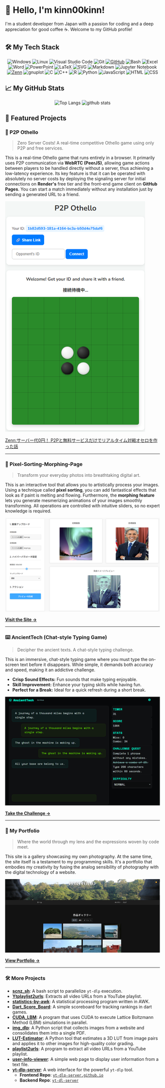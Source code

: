# 👋 Hello, I'm kinn00kinn!

I'm a student developer from Japan with a passion for coding and a deep appreciation for good coffee ☕. Welcome to my GitHub profile!

## 🛠️ My Tech Stack

<p align="center">
  <img alt="Windows" src="https://img.shields.io/badge/Windows-00599C?style=for-the-badge&logo=windows&logoColor=white"/>
  <img alt="Linux" src="https://img.shields.io/badge/Linux-FCC624?style=for-the-badge&logo=linux&logoColor=black"/>
  <img alt="Visual Studio Code" src="https://img.shields.io/badge/Visual%20Studio%20Code-007ACC.svg?style=for-the-badge&logo=visual-studio-code&logoColor=white">
  <img alt="Git" src="https://img.shields.io/badge/Git-F05033.svg?style=for-the-badge&logo=git&logoColor=white"/>
  <a href="https://github.com/ohno/"><img alt="GitHub" src="https://img.shields.io/badge/GitHub-121011.svg?style=for-the-badge&logo=github&logoColor=white"/></a>
  <img alt="Bash" src="https://img.shields.io/badge/Bash-121011.svg?style=for-the-badge&logo=gnu-bash&logoColor=white"/>
  <img alt="Excel" src="https://img.shields.io/badge/Excel-217346?style=for-the-badge&logo=microsoft-excel&logoColor=white"/>
  <img alt="Word" src="https://img.shields.io/badge/Word-2B579A?style=for-the-badge&logo=microsoft-word&logoColor=white"/>
  <img alt="PowerPoint" src="https://img.shields.io/badge/PowerPoint-B7472A?style=for-the-badge&logo=microsoft-powerpoint&logoColor=white"/>
  <img alt="LaTeX" src="https://img.shields.io/badge/LaTeX-008080.svg?style=for-the-badge&logo=latex&logoColor=white"/>
  <img alt="SVG" src="https://img.shields.io/badge/SVG-323330.svg?style=for-the-badge&logo=html5&logoColor=white"/>
  <img alt="Markdown" src="https://img.shields.io/badge/Markdown-000000.svg?style=for-the-badge&logo=markdown&logoColor=white"/>
  <img alt="Jupyter Notebook" src="https://img.shields.io/badge/Jupyter%20Notebook-FA0F00.svg?style=for-the-badge&logo=jupyter&logoColor=white"/>
  <a href="https://zenn.dev/ohno/"><img alt="Zenn" src="https://img.shields.io/badge/Zenn-3EA8FF.svg?style=for-the-badge&logo=Zenn&logoColor=white"></a>
  <img alt="gnuplot" src="https://img.shields.io/badge/gnuplot-9400D3?style=for-the-badge&logoColor=white"/>
  <img alt="C" src="https://img.shields.io/badge/C-00599C.svg?style=for-the-badge&logo=c&logoColor=white"/>
  <img alt="C++" src="https://img.shields.io/badge/C++-00599C.svg?style=for-the-badge&logo=cplusplus&logoColor=white"/>
  <img alt="R" src="https://img.shields.io/badge/R-276DC3.svg?style=for-the-badge&logo=r&logoColor=white"/>
  <img alt="Python" src="https://img.shields.io/badge/Python-3670A0?style=for-the-badge&logo=python&logoColor=ffdd54"/>
  <img alt="JavaScript" src="https://img.shields.io/badge/JavaScript-323330.svg?style=for-the-badge&logo=javascript&logoColor=F7DF1E"/>
  <img alt="HTML" src="https://img.shields.io/badge/HTML-E34F26.svg?style=for-the-badge&logo=html5&logoColor=white">
  <img alt="CSS" src="https://img.shields.io/badge/CSS-1572B6.svg?style=for-the-badge&logo=css3&logoColor=white"/>
</p>

## 📈 My GitHub Stats

<p align="center"> 
  <img alt="Top Langs" height="170px" src="https://github-readme-stats.vercel.app/api/top-langs/?username=kinn00kinn&layout=compact&show_icons=true&theme=onedark&border_radius=10" />
  <img alt="github stats" height="170px" src="https://github-readme-stats.vercel.app/api?username=kinn00kinn&theme=onedark&show_icons=true&border_radius=10" />
</p>

## 🚀 Featured Projects

### 🎲 P2P Othello

> Zero Server Costs! A real-time competitive Othello game using only P2P and free services.

This is a real-time Othello game that runs entirely in a browser. It primarily uses P2P communication via **WebRTC (PeerJS)**, allowing game actions between players to be handled directly without a server, thus achieving a low-latency experience. Its key feature is that it can be operated with absolutely no server costs by deploying the signaling server for initial connections on **Render's** free tier and the front-end game client on **GitHub Pages**. You can start a match immediately without any installation just by sending a generated URL to a friend.

![alt text](image-4.png)

[Zenn:サーバー代0円！ P2Pと無料サービスだけでリアルタイム対戦オセロを作った話](https://zenn.dev/kinnkinn/articles/ff844e4d9e3ce4)

---

### 🎨 Pixel-Sorting-Morphing-Page

> Transform your everyday photos into breathtaking digital art.

This is an interactive tool that allows you to artistically process your images. Using a technique called **pixel sorting**, you can add fantastical effects that look as if paint is melting and flowing. Furthermore, the **morphing feature** lets you generate mesmerizing animations of your images smoothly transforming. All operations are controlled with intuitive sliders, so no expert knowledge is required.

![alt text](image.png)



**[Visit the Site →](https://kinn00kinn.github.io/Pixel-Sorting-Morphing-Page.github.io/)**

---

### ⌨️ AncientTech (Chat-style Typing Game)

> Decipher the ancient texts. A chat-style typing challenge.

This is an immersive, chat-style typing game where you must type the on-screen text before it disappears. While simple, it demands both accuracy and speed, making it an addictive challenge.

- **Crisp Sound Effects:** Fun sounds that make typing enjoyable.
- **Skill Improvement:** Enhance your typing skills while having fun.
- **Perfect for a Break:** Ideal for a quick refresh during a short break.

![alt text](image-1.png)

**[Take the Challenge →](https://kinn00kinn.github.io/typing_game.github.io/)**

---

### 📸 My Portfolio

> Where the world through my lens and the expressions woven by code meet.

This site is a gallery showcasing my own photography. At the same time, the site itself is a testament to my programming skills. It's a portfolio that embodies my creativity by fusing the analog sensibility of photography with the digital technology of a website.

![alt text](image-2.png)

**[View Portfolio →](https://kinn00kinn.github.io/)**


---


### 🛠️ More Projects

  - **[scnz\_sh](https://github.com/kinn00kinn/scnz_sh)**: A bash script to parallelize `yt-dlp` execution.
  - **[Ytplaylist2urls](https://github.com/kinn00kinn/Ytplaylist2urls)**: Extracts all video URLs from a YouTube playlist.
  - **[statistics-by-awk](https://github.com/kinn00kinn/statistics-by-awk)**: A statistical processing program written in AWK.
  - **[Dart\_Score\_Board](https://github.com/kinn00kinn/Dart_Score_Board)**: A simple scoreboard for tracking rankings in dart games.
  - **[CUDA\_LBM](https://github.com/kinn00kinn/CUDA_LBM)**: A program that uses CUDA to execute Lattice Boltzmann Method (LBM) simulations in parallel.
  - **[img\_dlp](https://github.com/kinn00kinn/img_dlp)**: A Python script that collects images from a website and consolidates them into a single PDF.
  - **[LUT-Estimator](https://github.com/kinn00kinn/LUT-Estimator)**: A Python tool that estimates a 3D LUT from image pairs and applies it to other images for high-quality color grading.
  - **[playlist2urls](https://github.com/kinn00kinn/playlist2urls)**: A program to extract all video URLs from a YouTube playlist.
  - **[user-info-viewer](https://github.com/kinn00kinn/user-info-viewer)**: A simple web page to display user information from a text file.
  - **[yt-dlp-server](https://kinn00kinn.github.io/yt-dlp-server.github.io/)**: A web interface for the powerful `yt-dlp` tool.
      - **Frontend Repo**: [`yt-dlp-server.github.io`](https://www.google.com/search?q=%5Bhttps://github.com/kinn00kinn/yt-dlp-server.github.io%5D\(https://github.com/kinn00kinn/yt-dlp-server.github.io\))
      - **Backend Repo**: [`yt-dl-server`](https://www.google.com/search?q=%5Bhttps://github.com/kinn00kinn/yt-dl-server%5D\(https://github.com/kinn00kinn/yt-dl-server\))

